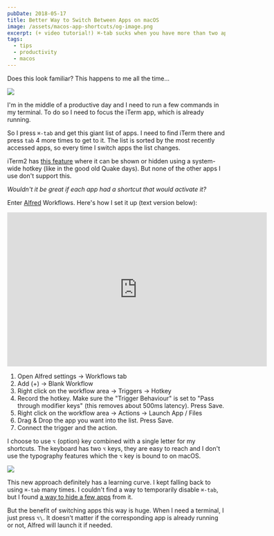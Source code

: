 ```yaml
---
pubDate: 2018-05-17
title: Better Way to Switch Between Apps on macOS
image: /assets/macos-app-shortcuts/og-image.png
excerpt: (+ video tutorial!) ⌘-tab sucks when you have more than two apps running. In this blog post I explore how we can make switching between apps more efficient.
tags:
  - tips
  - productivity
  - macos
---
```


Does this look familiar? This happens to me all the time…

![](/assets/macos-app-shortcuts/cmd-tab.png)

I'm in the middle of a productive day and I need to run a few commands in my terminal. To do so I need to focus the iTerm app, which is already running.

So I press `⌘-tab` and get this giant list of apps. I need to find iTerm there and press `tab` 4 more times to get to it. The list is sorted by the most recently accessed apps, so every time I switch apps the list changes.

iTerm2 has [this feature](https://www.iterm2.com/documentation-one-page.html#documentation-hotkey.html) where it can be shown or hidden using a system-wide hotkey (like in the good old Quake days). But none of the other apps I use don't support this.

_Wouldn't it be great if each app had a shortcut that would activate it?_

Enter [Alfred](https://www.alfredapp.com/) Workflows. Here's how I set it up (text version below):

<iframe width="600" height="356" src="https://www.youtube.com/embed/dP664Ro8PPk" frameborder="0" allow="autoplay; encrypted-media" allowfullscreen></iframe>

1. Open Alfred settings → Workflows tab
2. Add (+) → Blank Workflow
3. Right click on the workflow area → Triggers → Hotkey
4. Record the hotkey. Make sure the "Trigger Behaviour" is set to "Pass through modifier keys" (this removes about 500ms latency). Press Save.
5. Right click on the workflow area → Actions → Launch App / Files
6. Drag & Drop the app you want into the list. Press Save.
7. Connect the trigger and the action.

I choose to use `⌥` (option) key combined with a single letter for my shortcuts. The keyboard has two `⌥` keys, they are easy to reach and I don't use the typography features which the `⌥` key is bound to on macOS.

![](/assets/macos-app-shortcuts/my-app-hotkeys.png)

This new approach definitely has a learning curve. I kept falling back to using `⌘-tab` many times. I couldn't find a way to temporarily disable `⌘-tab`, but I found [a way to hide a few apps](https://apple.stackexchange.com/questions/92004/is-there-a-way-to-hide-certain-apps-from-the-cmdtab-menu) from it.

But the benefit of switching apps this way is huge. When I need a terminal, I just press `⌥\`. It doesn't matter if the corresponding app is already running or not, Alfred will launch it if needed.
